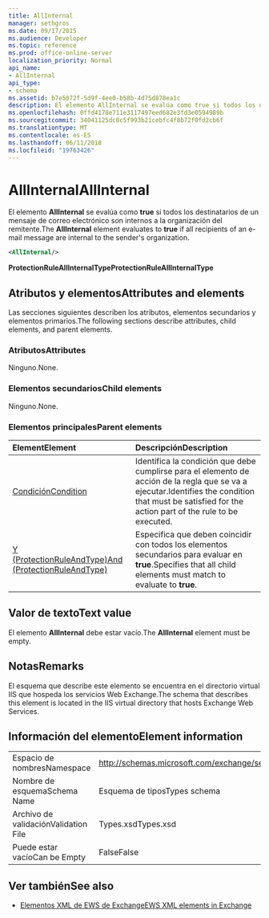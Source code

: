 ```yaml
---
title: AllInternal
manager: sethgros
ms.date: 09/17/2015
ms.audience: Developer
ms.topic: reference
ms.prod: office-online-server
localization_priority: Normal
api_name:
- AllInternal
api_type:
- schema
ms.assetid: b7e5072f-5d9f-4ee0-b58b-4d75d878ea1c
description: El elemento AllInternal se evalúa como true si todos los destinatarios de un mensaje de correo electrónico son internos a la organización del remitente.
ms.openlocfilehash: 0ffd4178e711e3117497eed682e3fd3e0594989b
ms.sourcegitcommit: 34041125dc8c5f993b21cebfc4f8b72f0fd2cb6f
ms.translationtype: MT
ms.contentlocale: es-ES
ms.lasthandoff: 06/11/2018
ms.locfileid: "19763426"
---
```

# <a name="allinternal"></a><span data-ttu-id="ed457-103">AllInternal</span><span class="sxs-lookup"><span data-stu-id="ed457-103">AllInternal</span></span>

<span data-ttu-id="ed457-104">El elemento **AllInternal** se evalúa como **true** si todos los destinatarios de un mensaje de correo electrónico son internos a la organización del remitente.</span><span class="sxs-lookup"><span data-stu-id="ed457-104">The **AllInternal** element evaluates to **true** if all recipients of an e-mail message are internal to the sender's organization.</span></span> 
  
```xml
<AllInternal/>
```

 <span data-ttu-id="ed457-105">**ProtectionRuleAllInternalType**</span><span class="sxs-lookup"><span data-stu-id="ed457-105">**ProtectionRuleAllInternalType**</span></span>
## <a name="attributes-and-elements"></a><span data-ttu-id="ed457-106">Atributos y elementos</span><span class="sxs-lookup"><span data-stu-id="ed457-106">Attributes and elements</span></span>

<span data-ttu-id="ed457-107">Las secciones siguientes describen los atributos, elementos secundarios y elementos primarios.</span><span class="sxs-lookup"><span data-stu-id="ed457-107">The following sections describe attributes, child elements, and parent elements.</span></span>
  
### <a name="attributes"></a><span data-ttu-id="ed457-108">Atributos</span><span class="sxs-lookup"><span data-stu-id="ed457-108">Attributes</span></span>

<span data-ttu-id="ed457-109">Ninguno.</span><span class="sxs-lookup"><span data-stu-id="ed457-109">None.</span></span>
  
### <a name="child-elements"></a><span data-ttu-id="ed457-110">Elementos secundarios</span><span class="sxs-lookup"><span data-stu-id="ed457-110">Child elements</span></span>

<span data-ttu-id="ed457-111">Ninguno.</span><span class="sxs-lookup"><span data-stu-id="ed457-111">None.</span></span>
  
### <a name="parent-elements"></a><span data-ttu-id="ed457-112">Elementos principales</span><span class="sxs-lookup"><span data-stu-id="ed457-112">Parent elements</span></span>

|<span data-ttu-id="ed457-113">**Element**</span><span class="sxs-lookup"><span data-stu-id="ed457-113">**Element**</span></span>|<span data-ttu-id="ed457-114">**Descripción**</span><span class="sxs-lookup"><span data-stu-id="ed457-114">**Description**</span></span>|
|:-----|:-----|
|[<span data-ttu-id="ed457-115">Condición</span><span class="sxs-lookup"><span data-stu-id="ed457-115">Condition</span></span>](condition.md) <br/> |<span data-ttu-id="ed457-116">Identifica la condición que debe cumplirse para el elemento de acción de la regla que se va a ejecutar.</span><span class="sxs-lookup"><span data-stu-id="ed457-116">Identifies the condition that must be satisfied for the action part of the rule to be executed.</span></span>  <br/> |
|[<span data-ttu-id="ed457-117">Y (ProtectionRuleAndType)</span><span class="sxs-lookup"><span data-stu-id="ed457-117">And (ProtectionRuleAndType)</span></span>](and-protectionruleandtype.md) <br/> |<span data-ttu-id="ed457-118">Especifica que deben coincidir con todos los elementos secundarios para evaluar en **true**.</span><span class="sxs-lookup"><span data-stu-id="ed457-118">Specifies that all child elements must match to evaluate to **true**.</span></span>  <br/> |
   
## <a name="text-value"></a><span data-ttu-id="ed457-119">Valor de texto</span><span class="sxs-lookup"><span data-stu-id="ed457-119">Text value</span></span>

<span data-ttu-id="ed457-120">El elemento **AllInternal** debe estar vacío.</span><span class="sxs-lookup"><span data-stu-id="ed457-120">The **AllInternal** element must be empty.</span></span> 
  
## <a name="remarks"></a><span data-ttu-id="ed457-121">Notas</span><span class="sxs-lookup"><span data-stu-id="ed457-121">Remarks</span></span>

<span data-ttu-id="ed457-122">El esquema que describe este elemento se encuentra en el directorio virtual IIS que hospeda los servicios Web Exchange.</span><span class="sxs-lookup"><span data-stu-id="ed457-122">The schema that describes this element is located in the IIS virtual directory that hosts Exchange Web Services.</span></span>
  
## <a name="element-information"></a><span data-ttu-id="ed457-123">Información del elemento</span><span class="sxs-lookup"><span data-stu-id="ed457-123">Element information</span></span>

|||
|:-----|:-----|
|<span data-ttu-id="ed457-124">Espacio de nombres</span><span class="sxs-lookup"><span data-stu-id="ed457-124">Namespace</span></span>  <br/> |http://schemas.microsoft.com/exchange/services/2006/types  <br/> |
|<span data-ttu-id="ed457-125">Nombre de esquema</span><span class="sxs-lookup"><span data-stu-id="ed457-125">Schema Name</span></span>  <br/> |<span data-ttu-id="ed457-126">Esquema de tipos</span><span class="sxs-lookup"><span data-stu-id="ed457-126">Types schema</span></span>  <br/> |
|<span data-ttu-id="ed457-127">Archivo de validación</span><span class="sxs-lookup"><span data-stu-id="ed457-127">Validation File</span></span>  <br/> |<span data-ttu-id="ed457-128">Types.xsd</span><span class="sxs-lookup"><span data-stu-id="ed457-128">Types.xsd</span></span>  <br/> |
|<span data-ttu-id="ed457-129">Puede estar vacío</span><span class="sxs-lookup"><span data-stu-id="ed457-129">Can be Empty</span></span>  <br/> |<span data-ttu-id="ed457-130">False</span><span class="sxs-lookup"><span data-stu-id="ed457-130">False</span></span>  <br/> |
   
## <a name="see-also"></a><span data-ttu-id="ed457-131">Ver también</span><span class="sxs-lookup"><span data-stu-id="ed457-131">See also</span></span>

- [<span data-ttu-id="ed457-132">Elementos XML de EWS de Exchange</span><span class="sxs-lookup"><span data-stu-id="ed457-132">EWS XML elements in Exchange</span></span>](ews-xml-elements-in-exchange.md)

